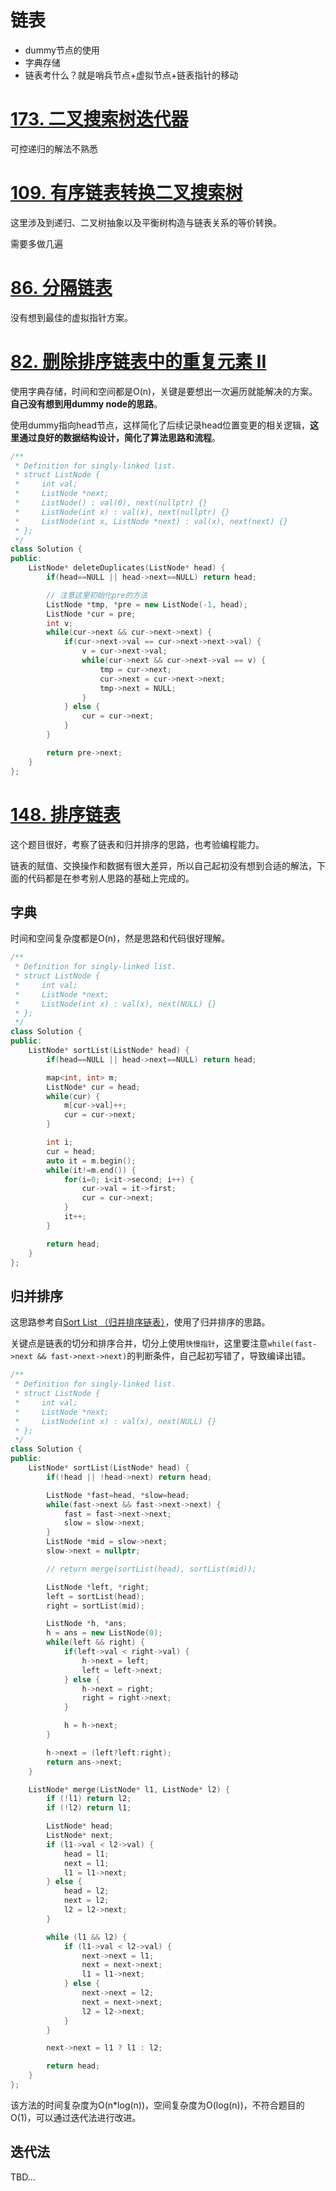 # 链表
- dummy节点的使用
- 字典存储
- 链表考什么？就是哨兵节点+虚拟节点+链表指针的移动

# [173. 二叉搜索树迭代器](https://leetcode-cn.com/problems/binary-search-tree-iterator/)
可控递归的解法不熟悉

# [109. 有序链表转换二叉搜索树](https://leetcode-cn.com/problems/convert-sorted-list-to-binary-search-tree/)
这里涉及到递归、二叉树抽象以及平衡树构造与链表关系的等价转换。

需要多做几遍

# [86. 分隔链表](https://leetcode-cn.com/problems/partition-list/)
没有想到最佳的虚拟指针方案。

# [82. 删除排序链表中的重复元素 II](https://leetcode-cn.com/problems/remove-duplicates-from-sorted-list-ii/)

使用字典存储，时间和空间都是O(n)，关键是要想出一次遍历就能解决的方案。**自己没有想到用dummy node的思路**。

使用dummy指向head节点，这样简化了后续记录head位置变更的相关逻辑，**这里通过良好的数据结构设计，简化了算法思路和流程**。
```cpp
/**
 * Definition for singly-linked list.
 * struct ListNode {
 *     int val;
 *     ListNode *next;
 *     ListNode() : val(0), next(nullptr) {}
 *     ListNode(int x) : val(x), next(nullptr) {}
 *     ListNode(int x, ListNode *next) : val(x), next(next) {}
 * };
 */
class Solution {
public:
    ListNode* deleteDuplicates(ListNode* head) {
        if(head==NULL || head->next==NULL) return head;

        // 注意这里初始化pre的方法
        ListNode *tmp, *pre = new ListNode(-1, head);
        ListNode *cur = pre;
        int v;
        while(cur->next && cur->next->next) {
            if(cur->next->val == cur->next->next->val) {
                v = cur->next->val;
                while(cur->next && cur->next->val == v) {
                    tmp = cur->next;
                    cur->next = cur->next->next;
                    tmp->next = NULL;
                }
            } else {
                cur = cur->next;
            }
        }

        return pre->next;
    }
};
```


# [148. 排序链表](https://leetcode-cn.com/problems/sort-list/)
这个题目很好，考察了链表和归并排序的思路，也考验编程能力。

链表的赋值、交换操作和数据有很大差异，所以自己起初没有想到合适的解法，下面的代码都是在参考别人思路的基础上完成的。

## 字典
时间和空间复杂度都是O(n)，然是思路和代码很好理解。
```cpp
/**
 * Definition for singly-linked list.
 * struct ListNode {
 *     int val;
 *     ListNode *next;
 *     ListNode(int x) : val(x), next(NULL) {}
 * };
 */
class Solution {
public:
    ListNode* sortList(ListNode* head) {
        if(head==NULL || head->next==NULL) return head;

        map<int, int> m;
        ListNode* cur = head;
        while(cur) {
            m[cur->val]++;
            cur = cur->next;
        }

        int i;
        cur = head;
        auto it = m.begin();
        while(it!=m.end()) {
            for(i=0; i<it->second; i++) {
                cur->val = it->first;
                cur = cur->next;
            }
            it++;
        }

        return head;
    }
};
```

## 归并排序
这思路参考自[Sort List （归并排序链表）](https://leetcode-cn.com/problems/sort-list/solution/sort-list-gui-bing-pai-xu-lian-biao-by-jyd/)，使用了归并排序的思路。

关键点是链表的切分和排序合并，切分上使用`快慢指针`，这里要注意`while(fast->next && fast->next->next)`的判断条件，自己起初写错了，导致编译出错。
```cpp
/**
 * Definition for singly-linked list.
 * struct ListNode {
 *     int val;
 *     ListNode *next;
 *     ListNode(int x) : val(x), next(NULL) {}
 * };
 */
class Solution {
public:
    ListNode* sortList(ListNode* head) {
        if(!head || !head->next) return head;

        ListNode *fast=head, *slow=head;
        while(fast->next && fast->next->next) {
            fast = fast->next->next;
            slow = slow->next;
        }
        ListNode *mid = slow->next;
        slow->next = nullptr;

        // return merge(sortList(head), sortList(mid));

        ListNode *left, *right;
        left = sortList(head);
        right = sortList(mid);

        ListNode *h, *ans;
        h = ans = new ListNode(0);
        while(left && right) {
            if(left->val < right->val) {
                h->next = left;
                left = left->next;
            } else {
                h->next = right;
                right = right->next;
            }

            h = h->next;
        }

        h->next = (left?left:right);
        return ans->next;
    }

    ListNode* merge(ListNode* l1, ListNode* l2) {
        if (!l1) return l2;
        if (!l2) return l1;

        ListNode* head;
        ListNode* next;
        if (l1->val < l2->val) {
            head = l1;
            next = l1;
            l1 = l1->next;
        } else {
            head = l2;
            next = l2;
            l2 = l2->next;
        }

        while (l1 && l2) {
            if (l1->val < l2->val) {
                next->next = l1;
                next = next->next;
                l1 = l1->next;
            } else {
                next->next = l2;
                next = next->next;
                l2 = l2->next;
            }
        }

        next->next = l1 ? l1 : l2;

        return head;
    }
};
```

该方法的时间复杂度为O(n*log(n))，空间复杂度为O(log(n))，不符合题目的O(1)，可以通过迭代法进行改进。

## 迭代法
TBD...